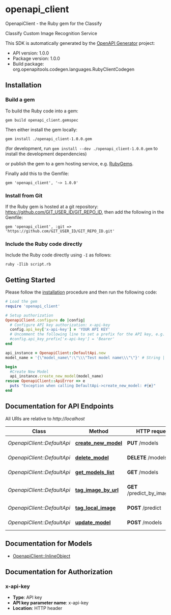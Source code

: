 # openapi_client

OpenapiClient - the Ruby gem for the Classify

Classify Custom Image Recognition Service

This SDK is automatically generated by the [OpenAPI Generator](https://openapi-generator.tech) project:

- API version: 1.0.0
- Package version: 1.0.0
- Build package: org.openapitools.codegen.languages.RubyClientCodegen

## Installation

### Build a gem

To build the Ruby code into a gem:

```shell
gem build openapi_client.gemspec
```

Then either install the gem locally:

```shell
gem install ./openapi_client-1.0.0.gem
```

(for development, run `gem install --dev ./openapi_client-1.0.0.gem` to install the development dependencies)

or publish the gem to a gem hosting service, e.g. [RubyGems](https://rubygems.org/).

Finally add this to the Gemfile:

    gem 'openapi_client', '~> 1.0.0'

### Install from Git

If the Ruby gem is hosted at a git repository: https://github.com/GIT_USER_ID/GIT_REPO_ID, then add the following in the Gemfile:

    gem 'openapi_client', :git => 'https://github.com/GIT_USER_ID/GIT_REPO_ID.git'

### Include the Ruby code directly

Include the Ruby code directly using `-I` as follows:

```shell
ruby -Ilib script.rb
```

## Getting Started

Please follow the [installation](#installation) procedure and then run the following code:

```ruby
# Load the gem
require 'openapi_client'

# Setup authorization
OpenapiClient.configure do |config|
  # Configure API key authorization: x-api-key
  config.api_key['x-api-key'] = 'YOUR API KEY'
  # Uncomment the following line to set a prefix for the API key, e.g. 'Bearer' (defaults to nil)
  #config.api_key_prefix['x-api-key'] = 'Bearer'
end

api_instance = OpenapiClient::DefaultApi.new
model_name = '{\"model_name\":\"\\\"Test model name\\\"\"}' # String | Set a name for your model

begin
  #Create New Model
  api_instance.create_new_model(model_name)
rescue OpenapiClient::ApiError => e
  puts "Exception when calling DefaultApi->create_new_model: #{e}"
end

```

## Documentation for API Endpoints

All URIs are relative to *http://localhost*

Class | Method | HTTP request | Description
------------ | ------------- | ------------- | -------------
*OpenapiClient::DefaultApi* | [**create_new_model**](docs/DefaultApi.md#create_new_model) | **PUT** /models | Create New Model
*OpenapiClient::DefaultApi* | [**delete_model**](docs/DefaultApi.md#delete_model) | **DELETE** /models | Delete Model
*OpenapiClient::DefaultApi* | [**get_models_list**](docs/DefaultApi.md#get_models_list) | **GET** /models | Get Models List
*OpenapiClient::DefaultApi* | [**tag_image_by_url**](docs/DefaultApi.md#tag_image_by_url) | **GET** /predict_by_image_url | Tag Image by Using Image Url
*OpenapiClient::DefaultApi* | [**tag_local_image**](docs/DefaultApi.md#tag_local_image) | **POST** /predict | Predict by Image
*OpenapiClient::DefaultApi* | [**update_model**](docs/DefaultApi.md#update_model) | **POST** /models | Update Model


## Documentation for Models

 - [OpenapiClient::InlineObject](docs/InlineObject.md)


## Documentation for Authorization


### x-api-key


- **Type**: API key
- **API key parameter name**: x-api-key
- **Location**: HTTP header

